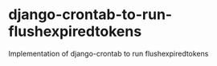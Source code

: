 # django-crontab-to-run-flushexpiredtokens
Implementation of django-crontab to run flushexpiredtokens
